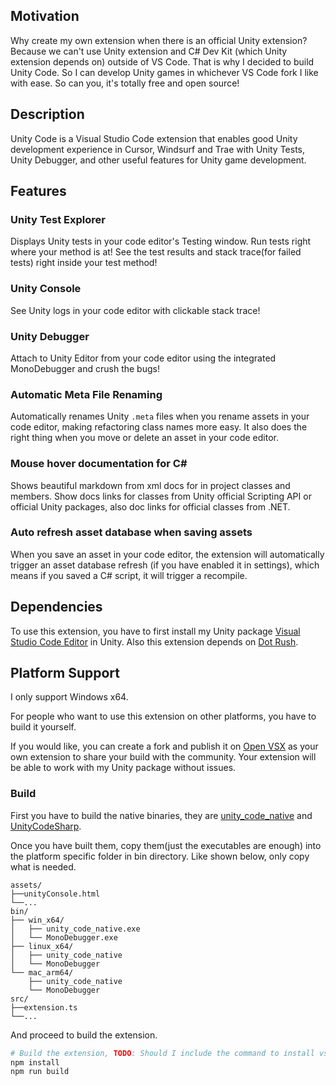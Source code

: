 ## Motivation
Why create my own extension when there is an official Unity extension? Because we can't use Unity extension and C# Dev Kit (which Unity extension depends on) outside of VS Code. That is why I decided to build Unity Code. So I can develop Unity games in whichever VS Code fork I like with ease. So can you, it's totally free and open source!

## Description

Unity Code is a Visual Studio Code extension that enables good Unity development experience in Cursor, Windsurf and Trae with Unity Tests, Unity Debugger, and other useful features for Unity game development.

## Features

### Unity Test Explorer
Displays Unity tests in your code editor's Testing window. Run tests right where your method is at! See the test results and stack trace(for failed tests) right inside your test method!

### Unity Console
See Unity logs in your code editor with clickable stack trace!

### Unity Debugger
Attach to Unity Editor from your code editor using the integrated MonoDebugger and crush the bugs!

### Automatic Meta File Renaming
Automatically renames Unity `.meta` files when you rename assets in your code editor, making refactoring class names more easy. It also does the right thing when you move or delete an asset in your code editor.

### Mouse hover documentation for C#
Shows beautiful markdown from xml docs for in project classes and members. Show docs links for classes from Unity official Scripting API or official Unity packages, also doc links for official classes from .NET.

### Auto refresh asset database when saving assets
When you save an asset in your code editor, the extension will automatically trigger an asset database refresh (if you have enabled it in settings), which means if you saved a C# script, it will trigger a recompile.

## Dependencies
To use this extension, you have to first install my Unity package [Visual Studio Code Editor](https://github.com/hackerzhuli/com.hackerzhuli.code) in Unity. Also this extension depends on [Dot Rush](https://github.com/JaneySprings/DotRush).

## Platform Support
I only support Windows x64.

For people who want to use this extension on other platforms, you have to build it yourself.

If you would like, you can create a fork and publish it on [Open VSX](https://open-vsx.org/) as your own extension to share your build with the community. Your extension will be able to work with my Unity package without issues.

### Build
First you have to build the native binaries, they are [unity_code_native](https://github.com/hackerzhuli/unity_code_native) and [UnityCodeSharp](https://github.com/hackerzhuli/UnityCodeSharp).

Once you have built them, copy them(just the executables are enough) into the platform specific folder in bin directory. Like shown below, only copy what is needed.

```
assets/
├──unityConsole.html
└──...
bin/
├── win_x64/
│   ├── unity_code_native.exe
│   └── MonoDebugger.exe
├── linux_x64/
│   ├── unity_code_native
│   └── MonoDebugger
└── mac_arm64/
    ├── unity_code_native
    └── MonoDebugger
src/
├──extension.ts
└──...
```

And proceed to build the extension.

``` bash
# Build the extension, TODO: Should I include the command to install vsce?
npm install
npm run build
```
